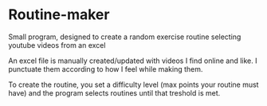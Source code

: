 # Routine-maker
Small program, designed to create a random exercise routine selecting youtube videos from an excel

An excel file is manually created/updated with videos I find online and like. 
I punctuate them according to how I feel while making them.

To create the routine, you set a difficulty level (max points your routine must have) and the program selects routines until that treshold is met.

